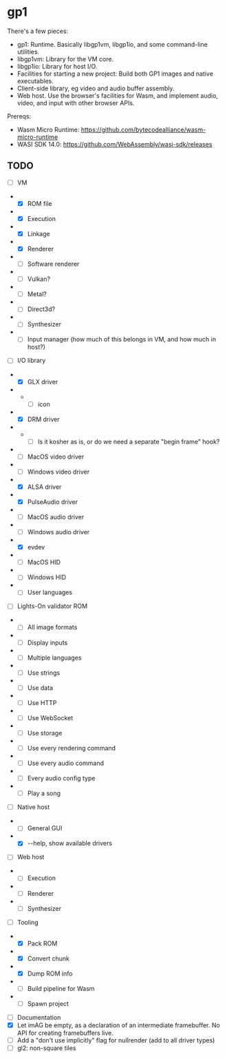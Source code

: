 # gp1

There's a few pieces:
- gp1: Runtime. Basically libgp1vm, libgp1io, and some command-line utilities.
- libgp1vm: Library for the VM core.
- libgp1io: Library for host I/O.
- Facilities for starting a new project: Build both GP1 images and native executables.
- Client-side library, eg video and audio buffer assembly.
- Web host. Use the browser's facilities for Wasm, and implement audio, video, and input with other browser APIs.

Prereqs:
- Wasm Micro Runtime: https://github.com/bytecodealliance/wasm-micro-runtime
- WASI SDK 14.0: https://github.com/WebAssembly/wasi-sdk/releases

## TODO

- [ ] VM
- - [x] ROM file
- - [x] Execution
- - [x] Linkage
- - [x] Renderer
- - [ ] Software renderer
- - [ ] Vulkan?
- - [ ] Metal?
- - [ ] Direct3d?
- - [ ] Synthesizer
- - [ ] Input manager (how much of this belongs in VM, and how much in host?)
- [ ] I/O library
- - [x] GLX driver
- - - [ ] icon
- - [x] DRM driver
- - - [ ] Is it kosher as is, or do we need a separate "begin frame" hook?
- - [ ] MacOS video driver
- - [ ] Windows video driver
- - [x] ALSA driver
- - [x] PulseAudio driver
- - [ ] MacOS audio driver
- - [ ] Windows audio driver
- - [x] evdev
- - [ ] MacOS HID
- - [ ] Windows HID
- - [ ] User languages
- [ ] Lights-On validator ROM
- - [ ] All image formats
- - [ ] Display inputs
- - [ ] Multiple languages
- - [ ] Use strings
- - [ ] Use data
- - [ ] Use HTTP
- - [ ] Use WebSocket
- - [ ] Use storage
- - [ ] Use every rendering command
- - [ ] Use every audio command
- - [ ] Every audio config type
- - [ ] Play a song
- [ ] Native host
- - [ ] General GUI
- - [x] --help, show available drivers
- [ ] Web host
- - [ ] Execution
- - [ ] Renderer
- - [ ] Synthesizer
- [ ] Tooling
- - [x] Pack ROM
- - [x] Convert chunk
- - [x] Dump ROM info
- - [ ] Build pipeline for Wasm
- - [ ] Spawn project
- [ ] Documentation
- [x] Let imAG be empty, as a declaration of an intermediate framebuffer. No API for creating framebuffers live.
- [ ] Add a "don't use implicitly" flag for nullrender (add to all driver types)
- [ ] gl2: non-square tiles
